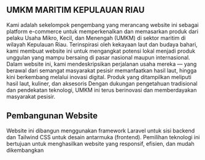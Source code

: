 ## UMKM MARITIM KEPULAUAN RIAU
Kami adalah sekelompok pengembang yang merancang website ini sebagai platform e-commerce untuk memperkenalkan dan memasarkan produk dari pelaku Usaha Mikro, Kecil, dan Menengah (UMKM) di sektor maritim di wilayah Kepulauan Riau. Terinspirasi oleh kekayaan laut dan budaya bahari, kami membuat website ini untuk mengangkat potensi lokal menjadi produk unggulan yang mampu bersaing di pasar nasional maupun internasional. Dalam website ini, kami mendeskripsikan perjalanan usaha mereka — yang berawal dari semangat masyarakat pesisir memanfaatkan hasil laut, hingga kini berkembang melalui inovasi digital. Produk yang ditampilkan meliputi hasil laut, kuliner, dan aksesoris Dengan dukungan pengetahuan tradisional dan pendekatan teknologi, UMKM ini terus berinovasi dan memberdayakan masyarakat pesisir.

## Pembangunan Website
Website ini dibangun menggunakan framework Laravel untuk sisi backend dan Tailwind CSS untuk desain antarmuka (frontend). Pemilihan teknologi ini bertujuan untuk menghasilkan website yang responsif, efisien, dan mudah dikembangkan
